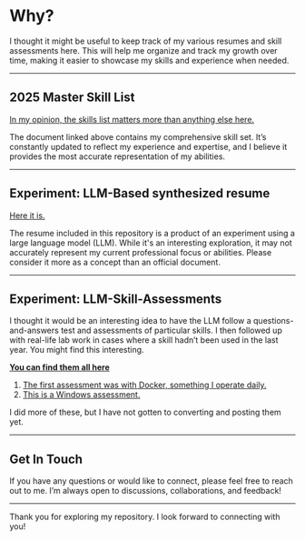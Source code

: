# Why?

I thought it might be useful to keep track of my various resumes and skill assessments here. This will help me organize and track my growth over time, making it easier to showcase my skills and experience when needed.

---

## 2025 Master Skill List

[In my opinion, the skills list matters more than anything else here.](2025-Master-Skill-list.md)

The document linked above contains my comprehensive skill set. It’s constantly updated to reflect my experience and expertise, and I believe it provides the most accurate representation of my abilities.

---

## Experiment: LLM-Based synthesized resume

[Here it is.](2025-Senior-systems-engineer-cloud-and-security-specialist.md)

The resume included in this repository is a product of an experiment using a large language model (LLM). While it's an interesting exploration, it may not accurately represent my current professional focus or abilities. Please consider it more as a concept than an official document.

---

## Experiment: LLM-Skill-Assessments

I thought it would be an interesting idea to have the LLM follow a questions-and-answers test and assessments of particular skills. I then followed up with real-life lab work in cases where a skill hadn’t been used in the last year. You might find this interesting.

[**You can find them all here**](LLM-Skill-Assessments)

1. [The first assessment was with Docker, something I operate daily.](LLM-Skill-Assessments/Docker-Assessments.md)
2. [This is a Windows assessment.](LLM-Skill-Assessments/windows-server-skills-assessment.md)

I did more of these, but I have not gotten to converting and posting them yet.

---

## Get In Touch

If you have any questions or would like to connect, please feel free to reach out to me. I’m always open to discussions, collaborations, and feedback!

---

Thank you for exploring my repository. I look forward to connecting with you!
